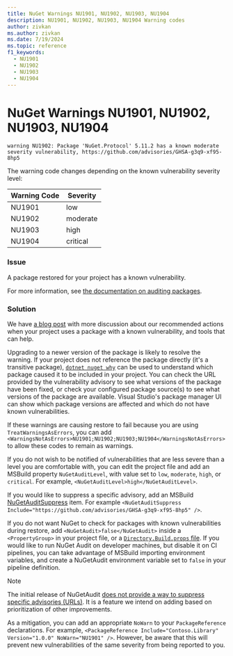 ```yaml
---
title: NuGet Warnings NU1901, NU1902, NU1903, NU1904
description: NU1901, NU1902, NU1903, NU1904 Warning codes
author: zivkan
ms.author: zivkan
ms.date: 7/19/2024
ms.topic: reference
f1_keywords: 
  - NU1901
  - NU1902
  - NU1903
  - NU1904
---
```


# NuGet Warnings NU1901, NU1902, NU1903, NU1904

```text
warning NU1902: Package 'NuGet.Protocol' 5.11.2 has a known moderate severity vulnerability, https://github.com/advisories/GHSA-g3q9-xf95-8hp5
```

The warning code changes depending on the known vulnerability severity level:

|Warning Code|Severity|
|--|--|
|NU1901|low|
|NU1902|moderate|
|NU1903|high|
|NU1904|critical|

### Issue

A package restored for your project has a known vulnerability.

For more information, see [the documentation on auditing packages](../../concepts/Auditing-Packages.md).

### Solution

We have [a blog post](https://learn.microsoft.com/en-us/nuget/concepts/auditing-packages) with more discussion about our recommended actions when your project uses a package with a known vulnerability, and tools that can help.

Upgrading to a newer version of the package is likely to resolve the warning.
If your project does not reference the package directly (it's a transitive package), [`dotnet nuget why`](/dotnet/core/tools/dotnet-nuget-why) can be used to understand which package caused it to be included in your project.
You can check the URL provided by the vulnerability advisory to see what versions of the package have been fixed, or check your configured package source(s) to see what versions of the package are available.
Visual Studio's package manager UI can show which package versions are affected and which do not have known vulnerabilities.

If these warnings are causing restore to fail because you are using `TreatWarningsAsErrors`, you can add `<WarningsNotAsErrors>NU1901;NU1902;NU1903;NU1904</WarningsNotAsErrors>` to allow these codes to remain as warnings.

If you do not wish to be notified of vulnerabilities that are less severe than a level you are comfortable with, you can edit the project file and add an MSBuild property `NuGetAuditLevel`, with value set to `low`, `moderate`, `high`, or `critical`.
For example, `<NuGetAuditLevel>high</NuGetAuditLevel>`.

If you would like to suppress a specific advisory, add an MSBuild [NuGetAuditSuppress](../../concepts/Auditing-Packages.md#excluding-advisories) item.
For example `<NuGetAuditSuppress Include="https://github.com/advisories/GHSA-g3q9-xf95-8hp5" />`.

If you do not want NuGet to check for packages with known vulnerabilities during restore, add `<NuGetAudit>false</NuGetAudit>` inside a `<PropertyGroup>` in your project file, or a [`Directory.Build.props` file](/visualstudio/msbuild/customize-by-directory).
If you would like to run NuGet Audit on developer machines, but disable it on CI pipelines, you can take advantage of MSBuild importing environment variables, and create a NuGetAudit environment variable set to `false` in your pipeline definition.

> [!NOTE]
> The initial release of NuGetAudit [does not provide a way to suppress specific advisories (URLs)](https://github.com/NuGet/Home/issues/11926).
> It is a feature we intend on adding based on prioritization of other improvements.
>
> As a mitigation, you can add an appropriate `NoWarn` to your `PackageReference` declarations.
> For example, `<PackageReference Include="Contoso.Library" Version="1.0.0" NoWarn="NU1901" />`.
> However, be aware that this will prevent new vulnerabilities of the same severity from being reported to you.
